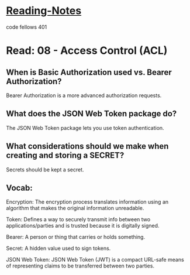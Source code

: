 # [Reading-Notes](https://alsosteve.github.io/reading-notes/)
code fellows 401

# Read: 08 - Access Control (ACL)

## When is Basic Authorization used vs. Bearer Authorization?
Bearer Authorization is a more advanced authorization requests.

## What does the JSON Web Token package do?
The JSON Web Token package lets you use token authentication.

## What considerations should we make when creating and storing a SECRET?
Secrets should be kept a secret.

## Vocab:

Encryption: The encryption process translates information using an algorithm that makes the original information unreadable.

Token: Defines a way to securely transmit info between two applications/parties and is trusted because it is digitally signed.

Bearer: A person or thing that carries or holds something.

Secret: A hidden value used to sign tokens.

JSON Web Token: JSON Web Token (JWT) is a compact URL-safe means of representing claims to be transferred between two parties.
